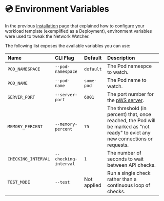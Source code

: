 # 💿 Environment Variables

In the previous [Installation](installation.md#kubernetes-yaml) page that explained how to configure your workload template \(exemplified as a Deployment\), environment variables were used to tweak the Network Watcher.

The following list exposes the available variables you can use:

| Name | CLI Flag | Default | Description |
| :--- | :--- | :--- | :--- |
| `POD_NAMESPACE` | `--pod-namespace` | `default` | The Pod namespce to watch. |
| `POD_NAME` | `--pod-name` | `some-pod` | The Pod name to watch. |
| `SERVER_PORT` | `--server-port` | `6001` | The port number for the [pWS server](https://github.com/soketi/pws). |
| `MEMORY_PERCENT` | `--memory-percent` | `75` | The threshold \(in percent\) that, once reached, the Pod will be marked as "not ready" to evict any new connections or requests. |
| `CHECKING_INTERVAL` | `--checking-interval` | `1` | The number of seconds to wait between API checks. |
| `TEST_MODE` | `--test` | Not applied | Run a single check rather than a continuous loop of checks. |




